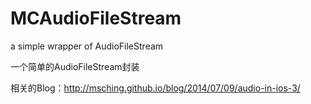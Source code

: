 MCAudioFileStream
=================

a simple wrapper of AudioFileStream

一个简单的AudioFileStream封装

相关的Blog：http://msching.github.io/blog/2014/07/09/audio-in-ios-3/